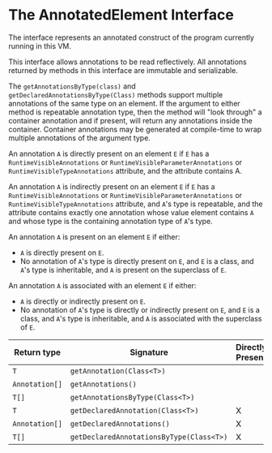 # The AnnotatedElement Interface

The interface represents an annotated construct of the program currently running in this VM.

This interface allows annotations to be read reflectively. All annotations returned by methods in this interface are immutable and serializable.

The `getAnnotationsByType(class)` and `getDeclaredAnnotationsByType(Class)` methods support multiple annotations of the same type on an element.
If the argument to either method is repeatable annotation type, then the method will "look through" a container annotation and if present, will return any annotations inside
the container. Container annotations may be generated at compile-time to wrap multiple annotations of the argument type.

An annotation `A` is directly present on an element `E` if `E` has a `RuntimeVisibleAnnotations` or `RuntimeVisibleParameterAnnotations` or `RuntimeVisibleTypeAnnotations` attribute,
and the attribute contains A.

An annotation `A` is indirectly present on an element `E` if `E` has a `RuntimeVisibleAnnotations` or `RuntimeVisibleParameterAnnotations` or `RuntimeVisibleTypeAnnotations` attribute, and `A`'s type is
repeatable, and the attribute contains exactly one annotation whose value element contains `A` and whose type is the containing annotation type of `A`'s type.

An annotation `A` is present on an element `E` if either:

- `A` is directly present on `E`.
- No annotation of `A`'s type is directly present on `E`, and `E` is a class, and `A`'s type is inheritable, and `A` is present on the superclass of `E`.

An annotation `A` is associated with an element `E` if either:

- `A` is directly or indirectly present on `E`.
- No annotation of `A`'s type is directly or indirectly present on `E`, and `E` is a class, and `A`'s type is inheritable, and `A` is associated with the superclass of `E`.

| Return type    | Signature                                | Directly Present | Indirectly Present | Present | Associated |
|----------------|------------------------------------------|------------------|--------------------|---------|------------|
| `T`            | `getAnnotation(Class<T>)`                |                  |                    | X       |            |
| `Annotation[]` | `getAnnotations()`                       |                  |                    | X       |            |
| `T[]`          | `getAnnotationsByType(Class<T>)`         |                  |                    |         | X          |
| `T`            | `getDeclaredAnnotation(Class<T>)`        | X                |                    |         |            |
| `Annotation[]` | `getDeclaredAnnotations()`               | X                |                    |         |            |
| `T[]`          | `getDeclaredAnnotationsByType(Class<T>)` | X                | X                  |         |            |
